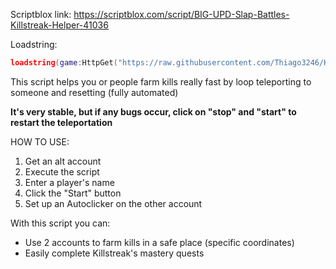 Scriptblox link: https://scriptblox.com/script/BIG-UPD-Slap-Battles-Killstreak-Helper-41036

Loadstring:
```lua
loadstring(game:HttpGet("https://raw.githubusercontent.com/Thiago3246/KillstreakHelper/main/Source.luau"))()
```

This script helps you or people farm kills really fast by loop teleporting to someone and resetting (fully automated)

**It's very stable, but if any bugs occur, click on "stop" and "start" to restart the teleportation**

HOW TO USE:

1. Get an alt account
2. Execute the script
3. Enter a player's name
4. Click the "Start" button
5. Set up an Autoclicker on the other account

With this script you can:

- Use 2 accounts to farm kills in a safe place (specific coordinates) 
- Easily complete Killstreak's mastery quests
